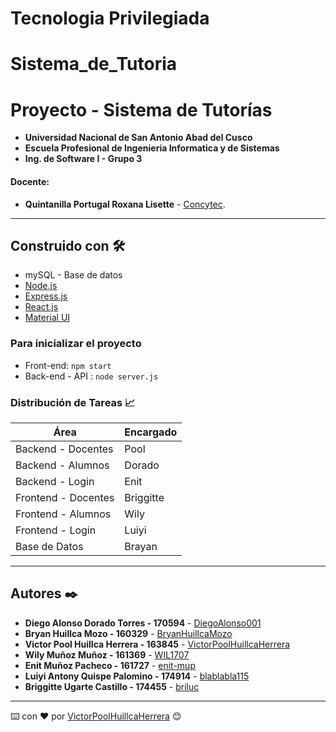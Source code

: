 # Tecnologia Privilegiada
# Sistema_de_Tutoria
# Proyecto - Sistema de Tutorías
- **Universidad Nacional de San Antonio Abad del Cusco**
- **Escuela Profesional de Ingenieria Informatica y de Sistemas**
- **Ing. de Software I - Grupo 3**
#### Docente:
- **Quintanilla Portugal Roxana Lisette** - [Concytec](http://directorio.concytec.gob.pe/appDirectorioCTI/VerDatosInvestigador.do?id_investigador=40930).
---

## Construido con 🛠️
* mySQL - Base de datos
* [Node.js](https://nodejs.org/es/docs/) 
* [Express.js](https://expressjs.com/es/) 
* [React.js](https://es.reactjs.org/docs/getting-started.html) 
* [Material UI](https://material-ui.com)

### Para inicializar el proyecto
* Front-end: `npm start`
* Back-end - API : `node server.js`

### Distribución de Tareas 📈
| Área | Encargado |
| ------------- | ------------- |
| Backend - Docentes  | Pool |
| Backend - Alumnos | Dorado |
| Backend - Login | Enit |
| Frontend - Docentes  | Briggitte |
| Frontend - Alumnos | Wily |
| Frontend - Login | Luiyi |
| Base de Datos | Brayan |

---
## Autores ✒️
* **Diego Alonso Dorado Torres - 170594** - [DiegoAlonso001](https://github.com/DiegoAlonso001)
* **Bryan Huillca Mozo - 160329** - [BryanHuillcaMozo](https://github.com/BryanHuillcaMozo)
* **Victor Pool Huillca Herrera - 163845** - [VictorPoolHuillcaHerrera](https://github.com/VictorPoolHuillcaHerrera)
* **Wily Muñoz Muñoz  - 161369** - [WIL1707](https://github.com/WIL1707)
* **Enit Muñoz Pacheco - 161727** - [enit-mup](https://github.com/enit-mup)
* **Luiyi Antony Quispe Palomino - 174914** - [blablabla115]()
* **Briggitte Ugarte Castillo - 174455** - [briluc](https://github.com/briluc)
---
⌨️ con ❤️ por [VictorPoolHuillcaHerrera](https://github.com/VictorPoolHuillcaHerrera) 😊
